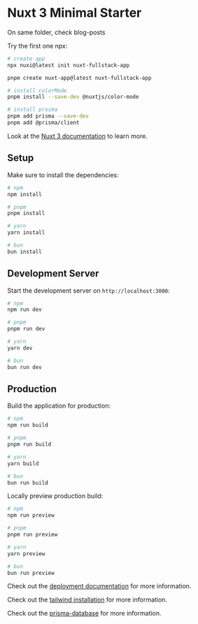 # Nuxt 3 Minimal Starter

On same folder, check blog-posts

Try the first one npx:

```bash
# create app
npx nuxi@latest init nuxt-fullstack-app

pnpm create nuxt-app@latest nuxt-fullstack-app

# install colorMode
pnpm install --save-dev @nuxtjs/color-mode

# install prsima
pnpm add prisma --save-dev
pnpm add @prisma/client

```

Look at the [Nuxt 3 documentation](https://nuxt.com/docs/getting-started/introduction) to learn more.

## Setup

Make sure to install the dependencies:

```bash
# npm
npm install

# pnpm
pnpm install

# yarn
yarn install

# bun
bun install
```

## Development Server

Start the development server on `http://localhost:3000`:

```bash
# npm
npm run dev

# pnpm
pnpm run dev

# yarn
yarn dev

# bun
bun run dev
```

## Production

Build the application for production:

```bash
# npm
npm run build

# pnpm
pnpm run build

# yarn
yarn build

# bun
bun run build
```

Locally preview production build:

```bash
# npm
npm run preview

# pnpm
pnpm run preview

# yarn
yarn preview

# bun
bun run preview
```

Check out the [deployment documentation](https://nuxt.com/docs/getting-started/deployment) for more information.

Check out the [tailwind installation](https://tailwindcss.com/docs/guides/nuxtjs) for more information.

Check out the [prisma-database](https://www.prisma.io/docs/concepts/overview/prisma-in-your-stack/fullstack) for more information.
